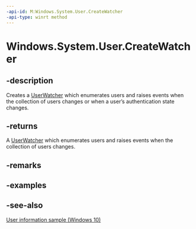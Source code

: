 ```yaml
---
-api-id: M:Windows.System.User.CreateWatcher
-api-type: winrt method
---
```


<!-- Method syntax
public Windows.System.UserWatcher CreateWatcher()
-->

# Windows.System.User.CreateWatcher

## -description
Creates a [UserWatcher](userwatcher.md) which enumerates users and raises events when the collection of users changes or when a user’s authentication state changes.

## -returns
A [UserWatcher](userwatcher.md) which enumerates users and raises events when the collection of users changes.

## -remarks

## -examples

## -see-also
[User information sample (Windows 10)](https://github.com/Microsoft/Windows-universal-samples/tree/master/Samples/UserInfo)
